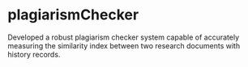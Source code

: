 # plagiarismChecker
Developed a robust plagiarism checker system capable of accurately measuring the similarity index between two research documents with history records.
